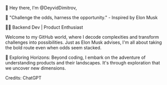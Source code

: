 👋 Hey there, I'm @DeyvidDimitrov,

🚀 "Challenge the odds, harness the opportunity." - Inspired by Elon Musk

👨‍💻 Backend Dev | Product Enthusiast

Welcome to my GitHub world, where I decode complexities and transform challenges into possibilities. Just as Elon Musk advises, I'm all about taking the bold route even when odds seem stacked.

🌱 Exploring Horizons:
Beyond coding, I embark on the adventure of understanding products and their landscapes. It's through exploration that we uncover new dimensions.

Credits: ChatGPT
